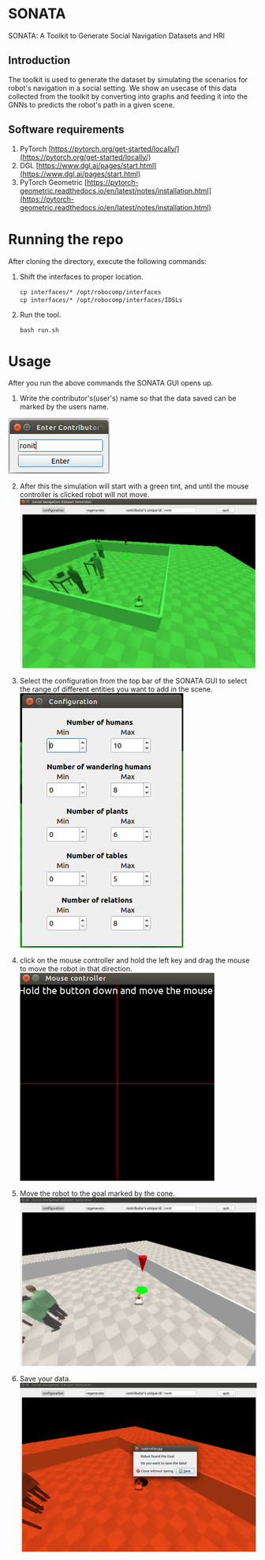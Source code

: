 # SONATA

SONATA: A Toolkit to Generate Social Navigation Datasets and HRI

## Introduction

The toolkit is used to generate the dataset by simulating the scenarios for robot's navigation in a social setting. We show an usecase of this data collected from the toolkit by converting into graphs and feeding it into the GNNs to predicts the robot's path in a given scene.

## Software requirements
1. PyTorch [https://pytorch.org/get-started/locally/](https://pytorch.org/get-started/locally/)
2. DGL [https://www.dgl.ai/pages/start.html](https://www.dgl.ai/pages/start.html)
3. PyTorch Geometric [https://pytorch-geometric.readthedocs.io/en/latest/notes/installation.html](https://pytorch-geometric.readthedocs.io/en/latest/notes/installation.html)

# Running the repo

After cloning the directory, execute the following commands:
1. Shift the interfaces to proper location.
    ```
    cp interfaces/* /opt/robocomp/interfaces
    cp interfaces/* /opt/robocomp/interfaces/IDSLs
    ```
2. Run the tool.
    ```
    bash run.sh
    ```

# Usage

After you run the above commands the SONATA GUI opens up.

1. Write the contributor's(user's) name so that the data saved can be marked by the users name.

![contributor](./images/get_contributer.png)

2. After this the simulation will start with a green tint, and until the mouse controller is clicked robot will not move. 
![simulator](./images/simulation_green_start.png)

3. Select the configuration from the top bar of the SONATA GUI to select the range of different entities you want to add in the scene.
![configuration](./images/select_range.png)

4. click on the mouse controller and hold the left key and drag the mouse to move the robot in that direction.
![mouse](./images/click_joystick.png)

5. Move the robot to the goal marked by the cone.
![goal](./images/reach_goal.png)

6. Save your data.
![save](./images/save.png)

